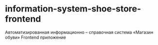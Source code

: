 # information-system-shoe-store-frontend
Автоматизированная информационно – справочная система «Магазин обуви» 
Frontend приложение
